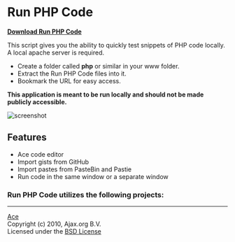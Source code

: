 Run PHP Code
============

<a href="https://github.com/websiteduck/Run-PHP-Code/archive/master.zip"><b>Download Run PHP Code</b></a>

This script gives you the ability to quickly test snippets of PHP code locally. A local apache server is required.

- Create a folder called <b>php</b> or similar in your www folder. 
- Extract the Run PHP Code files into it. 
- Bookmark the URL for easy access.

<b>This application is meant to be run locally and should not be made publicly accessible.</b>

![screenshot](https://github.com/websiteduck/Run-PHP-Code/raw/master/img/screenshot.png)  

Features
--------
- Ace code editor
- Import gists from GitHub
- Import pastes from PasteBin and Pastie
- Run code in the same window or a separate window


### Run PHP Code utilizes the following projects:

---

<a href="http://ace.ajax.org">Ace</a>  
Copyright (c) 2010, Ajax.org B.V.  
Licensed under the <a href="http://www.opensource.org/licenses/bsd-license.php">BSD License</a>  
